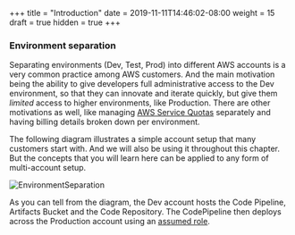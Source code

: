 +++
title = "Introduction"
date = 2019-11-11T14:46:02-08:00
weight = 15
draft = true
hidden = true
+++

### Environment separation

Separating environments (Dev, Test, Prod) into different AWS accounts is a very common practice among AWS customers. And the main motivation being the ability to give developers full administrative access to the Dev environment, so that they can innovate and iterate quickly, but give them _limited_ access to higher environments, like Production. There are other motivations as well, like managing [AWS Service Quotas](https://docs.aws.amazon.com/general/latest/gr/aws_service_limits.html) separately and having billing details broken down per environment. 

The following diagram illustrates a simple account setup that many customers start with. And we will also be using it throughout this chapter. But the concepts that you will learn here can be applied to any form of multi-account setup. 

![EnvironmentSeparation](/images/environment-separation.png)

As you can tell from the diagram, the Dev account hosts the Code Pipeline, Artifacts Bucket and the Code Repository. The CodePipeline then deploys across the Production account using an [assumed role](https://docs.aws.amazon.com/STS/latest/APIReference/API_AssumeRole.html).